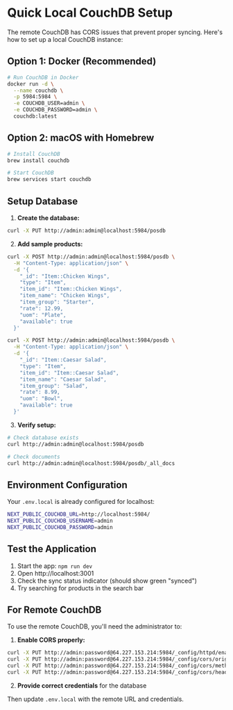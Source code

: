 # Quick Local CouchDB Setup

The remote CouchDB has CORS issues that prevent proper syncing. Here's how to set up a local CouchDB instance:

## Option 1: Docker (Recommended)

```bash
# Run CouchDB in Docker
docker run -d \
  --name couchdb \
  -p 5984:5984 \
  -e COUCHDB_USER=admin \
  -e COUCHDB_PASSWORD=admin \
  couchdb:latest
```

## Option 2: macOS with Homebrew

```bash
# Install CouchDB
brew install couchdb

# Start CouchDB
brew services start couchdb
```

## Setup Database

1. **Create the database:**
```bash
curl -X PUT http://admin:admin@localhost:5984/posdb
```

2. **Add sample products:**
```bash
curl -X POST http://admin:admin@localhost:5984/posdb \
  -H "Content-Type: application/json" \
  -d '{
    "_id": "Item::Chicken Wings",
    "type": "Item",
    "item_id": "Item::Chicken Wings",
    "item_name": "Chicken Wings",
    "item_group": "Starter",
    "rate": 12.99,
    "uom": "Plate",
    "available": true
  }'

curl -X POST http://admin:admin@localhost:5984/posdb \
  -H "Content-Type: application/json" \
  -d '{
    "_id": "Item::Caesar Salad",
    "type": "Item",
    "item_id": "Item::Caesar Salad", 
    "item_name": "Caesar Salad",
    "item_group": "Salad",
    "rate": 8.99,
    "uom": "Bowl",
    "available": true
  }'
```

3. **Verify setup:**
```bash
# Check database exists
curl http://admin:admin@localhost:5984/posdb

# Check documents
curl http://admin:admin@localhost:5984/posdb/_all_docs
```

## Environment Configuration

Your `.env.local` is already configured for localhost:

```bash
NEXT_PUBLIC_COUCHDB_URL=http://localhost:5984/
NEXT_PUBLIC_COUCHDB_USERNAME=admin
NEXT_PUBLIC_COUCHDB_PASSWORD=admin
```

## Test the Application

1. Start the app: `npm run dev`
2. Open http://localhost:3001
3. Check the sync status indicator (should show green "synced")
4. Try searching for products in the search bar

## For Remote CouchDB

To use the remote CouchDB, you'll need the administrator to:

1. **Enable CORS properly:**
```bash
curl -X PUT http://admin:password@64.227.153.214:5984/_config/httpd/enable_cors -d '"true"'
curl -X PUT http://admin:password@64.227.153.214:5984/_config/cors/origins -d '"*"'
curl -X PUT http://admin:password@64.227.153.214:5984/_config/cors/methods -d '"GET, PUT, POST, HEAD, DELETE"'
curl -X PUT http://admin:password@64.227.153.214:5984/_config/cors/headers -d '"accept, authorization, content-type, origin, referer, x-csrf-token"'
```

2. **Provide correct credentials** for the database

Then update `.env.local` with the remote URL and credentials. 